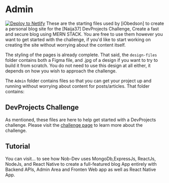 # Admin
[![Deploy to Netlify](https://www.netlify.com/img/deploy/button.svg)](https://app.netlify.com/start/deploy?repository=https://github.com/Nob-dev/n37-admin&stack=cms)
These are the starting files used by [iObedson] to create a personal blog site for the [Naija37] DevProjects Challenge, Create a fast and secure blog using MERN STACK. You are free to use them however you want to get started with the challenge, if you'd like to start working on creating the site without worrying about the content itself.

The styling of the pages is already complete. That said, the `design-files` folder contains both a Figma file, and .jpg of a design if you want to try to build it from scratch. You do not need to use this design at all either, it depends on how you wish to approach the challenge.

The `Admin` folder contains files so that you can get your project up and running without worrying about content for posts/articles. That folder contains:



## DevProjects Challenge

As mentioned, these files are here to help get started with a DevProjects challenge. Please visit the [challenge page](#) to learn more about the challenge.

## Tutorial

You can visit... to see how Nob-Dev uses MongoDb,ExpressJs, ReactJs, NodeJs, and React Native to create a full-featured blog App  entirely with Backend  APIs, Admin Area and Fronten Web app as well as React Native App.
